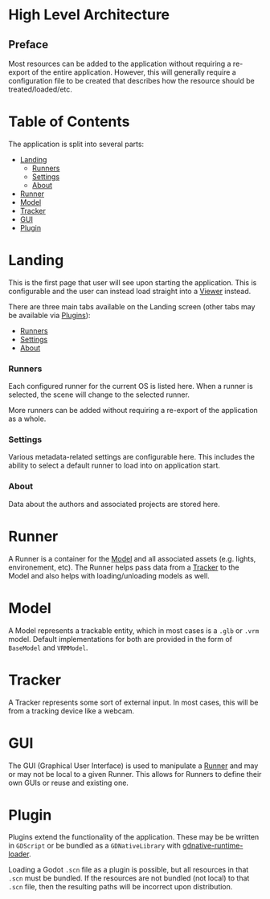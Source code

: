 # High Level Architecture <!-- omit in toc -->
## Preface <!-- omit in toc -->
Most resources can be added to the application without requiring a re-export of the entire application.
However, this will generally require a configuration file to be created that describes how the
resource should be treated/loaded/etc.

# Table of Contents <!-- omit in toc -->

The application is split into several parts:

- [Landing](#landing)
  - [Runners](#runners)
  - [Settings](#settings)
  - [About](#about)
- [Runner](#runner)
- [Model](#model)
- [Tracker](#tracker)
- [GUI](#gui)
- [Plugin](#plugin)

# Landing
This is the first page that user will see upon starting the application. This is configurable and the
user can instead load straight into a [Viewer](#viewer) instead.

There are three main tabs available on the Landing screen (other tabs may be available via [Plugins](#plugins)):

- [Runners](#runners)
- [Settings](#settings)
- [About](#about)

### Runners
Each configured runner for the current OS is listed here. When a runner is selected, the scene will
change to the selected runner.

More runners can be added without requiring a re-export of the application as a whole.

### Settings
Various metadata-related settings are configurable here. This includes the ability to select a default runner
to load into on application start.

### About
Data about the authors and associated projects are stored here.

# Runner
A Runner is a container for the [Model](#model) and all associated assets (e.g. lights, environement, etc).
The Runner helps pass data from a [Tracker](#tracker) to the Model and also helps with loading/unloading
models as well.

# Model
A Model represents a trackable entity, which in most cases is a `.glb` or `.vrm` model. Default implementations
for both are provided in the form of `BaseModel` and `VRMModel`.

# Tracker
A Tracker represents some sort of external input. In most cases, this will be from a tracking device like
a webcam.

# GUI
The GUI (Graphical User Interface) is used to manipulate a [Runner](#runner) and may or may not be local to
a given Runner. This allows for Runners to define their own GUIs or reuse and existing one.

# Plugin
Plugins extend the functionality of the application. These may be be written in `GDScript` or be bundled
as a `GDNativeLibrary` with [gdnative-runtime-loader](https://github.com/you-win/gdnative-runtime-loader).

Loading a Godot `.scn` file as a plugin is possible, but all resources in that `.scn` must be bundled.
If the resources are not bundled (not local) to that `.scn` file, then the resulting paths will be incorrect
upon distribution.
